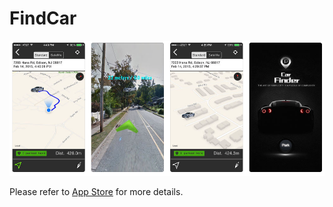 # FindCar

![Screenshot](AppScreenshot.png)

Please refer to [App Store](https://itunes.apple.com/us/app/findcar-free/id967688736?l=zh&ls=1&mt=8) for more details. 